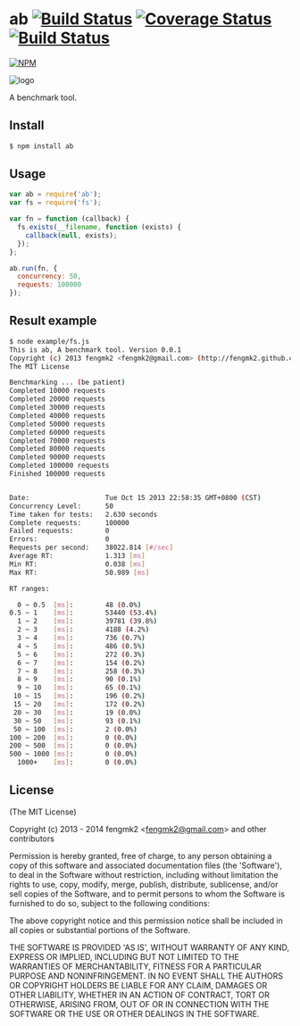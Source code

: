 ab [![Build Status](https://secure.travis-ci.org/fengmk2/ab.png)](http://travis-ci.org/fengmk2/ab) [![Coverage Status](https://coveralls.io/repos/fengmk2/ab/badge.png)](https://coveralls.io/r/fengmk2/ab) [![Build Status](https://drone.io/github.com/fengmk2/ab/status.png)](https://drone.io/github.com/fengmk2/ab/latest)
=======

[![NPM](https://nodei.co/npm/ab.png?downloads=true&stars=true)](https://nodei.co/npm/ab/)

![logo](https://raw.github.com/fengmk2/ab/master/logo.png)

A benchmark tool.

## Install

```bash
$ npm install ab
```

## Usage

```js
var ab = require('ab');
var fs = require('fs');

var fn = function (callback) {
  fs.exists(__filename, function (exists) {
    callback(null, exists);
  });
};

ab.run(fn, {
  concurrency: 50,
  requests: 100000
});
```

## Result example

```bash
$ node example/fs.js
This is ab, A benchmark tool. Version 0.0.1
Copyright (c) 2013 fengmk2 <fengmk2@gmail.com> (http://fengmk2.github.com)
The MIT License

Benchmarking ... (be patient)
Completed 10000 requests
Completed 20000 requests
Completed 30000 requests
Completed 40000 requests
Completed 50000 requests
Completed 60000 requests
Completed 70000 requests
Completed 80000 requests
Completed 90000 requests
Completed 100000 requests
Finished 100000 requests


Date:                   Tue Oct 15 2013 22:58:35 GMT+0800 (CST)
Concurrency Level:      50
Time taken for tests:   2.630 seconds
Complete requests:      100000
Failed requests:        0
Errors:                 0
Requests per second:    38022.814 [#/sec]
Average RT:             1.313 [ms]
Min RT:                 0.038 [ms]
Max RT:                 50.989 [ms]

RT ranges:

  0 ~ 0.5  [ms]:        48 (0.0%)
0.5 ~ 1    [ms]:        53440 (53.4%)
  1 ~ 2    [ms]:        39781 (39.8%)
  2 ~ 3    [ms]:        4188 (4.2%)
  3 ~ 4    [ms]:        736 (0.7%)
  4 ~ 5    [ms]:        486 (0.5%)
  5 ~ 6    [ms]:        272 (0.3%)
  6 ~ 7    [ms]:        154 (0.2%)
  7 ~ 8    [ms]:        258 (0.3%)
  8 ~ 9    [ms]:        90 (0.1%)
  9 ~ 10   [ms]:        65 (0.1%)
 10 ~ 15   [ms]:        196 (0.2%)
 15 ~ 20   [ms]:        172 (0.2%)
 20 ~ 30   [ms]:        19 (0.0%)
 30 ~ 50   [ms]:        93 (0.1%)
 50 ~ 100  [ms]:        2 (0.0%)
100 ~ 200  [ms]:        0 (0.0%)
200 ~ 500  [ms]:        0 (0.0%)
500 ~ 1000 [ms]:        0 (0.0%)
  1000+    [ms]:        0 (0.0%)
```

## License

(The MIT License)

Copyright (c) 2013 - 2014 fengmk2 &lt;fengmk2@gmail.com&gt; and other contributors

Permission is hereby granted, free of charge, to any person obtaining
a copy of this software and associated documentation files (the
'Software'), to deal in the Software without restriction, including
without limitation the rights to use, copy, modify, merge, publish,
distribute, sublicense, and/or sell copies of the Software, and to
permit persons to whom the Software is furnished to do so, subject to
the following conditions:

The above copyright notice and this permission notice shall be
included in all copies or substantial portions of the Software.

THE SOFTWARE IS PROVIDED 'AS IS', WITHOUT WARRANTY OF ANY KIND,
EXPRESS OR IMPLIED, INCLUDING BUT NOT LIMITED TO THE WARRANTIES OF
MERCHANTABILITY, FITNESS FOR A PARTICULAR PURPOSE AND NONINFRINGEMENT.
IN NO EVENT SHALL THE AUTHORS OR COPYRIGHT HOLDERS BE LIABLE FOR ANY
CLAIM, DAMAGES OR OTHER LIABILITY, WHETHER IN AN ACTION OF CONTRACT,
TORT OR OTHERWISE, ARISING FROM, OUT OF OR IN CONNECTION WITH THE
SOFTWARE OR THE USE OR OTHER DEALINGS IN THE SOFTWARE.

